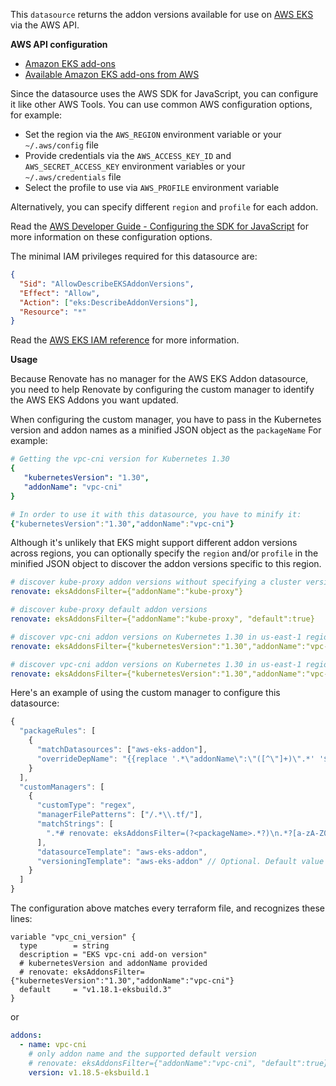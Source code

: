 This `datasource` returns the addon versions available for use on [AWS EKS](https://aws.amazon.com/eks/) via the AWS API.

**AWS API configuration**

- [Amazon EKS add-ons](https://docs.aws.amazon.com/eks/latest/userguide/eks-add-ons.html)
- [Available Amazon EKS add-ons from AWS](https://docs.aws.amazon.com/eks/latest/userguide/workloads-add-ons-available-eks.html)

Since the datasource uses the AWS SDK for JavaScript, you can configure it like other AWS Tools.
You can use common AWS configuration options, for example:

- Set the region via the `AWS_REGION` environment variable or your `~/.aws/config` file
- Provide credentials via the `AWS_ACCESS_KEY_ID` and `AWS_SECRET_ACCESS_KEY` environment variables or your `~/.aws/credentials` file
- Select the profile to use via `AWS_PROFILE` environment variable

Alternatively, you can specify different `region` and `profile` for each addon.

Read the [AWS Developer Guide - Configuring the SDK for JavaScript](https://docs.aws.amazon.com/sdk-for-javascript/v3/developer-guide/configuring-the-jssdk.html) for more information on these configuration options.

The minimal IAM privileges required for this datasource are:

```json
{
  "Sid": "AllowDescribeEKSAddonVersions",
  "Effect": "Allow",
  "Action": ["eks:DescribeAddonVersions"],
  "Resource": "*"
}
```

Read the [AWS EKS IAM reference](https://docs.aws.amazon.com/service-authorization/latest/reference/list_amazonelastickubernetesservice.html) for more information.

**Usage**

Because Renovate has no manager for the AWS EKS Addon datasource, you need to help Renovate by configuring the custom manager to identify the AWS EKS Addons you want updated.

When configuring the custom manager, you have to pass in the Kubernetes version and addon names as a minified JSON object as the `packageName`
For example:

```yaml
# Getting the vpc-cni version for Kubernetes 1.30
{
   "kubernetesVersion": "1.30",
   "addonName": "vpc-cni"
}

# In order to use it with this datasource, you have to minify it:
{"kubernetesVersion":"1.30","addonName":"vpc-cni"}
```

Although it's unlikely that EKS might support different addon versions across regions, you can optionally specify the `region` and/or `profile` in the minified JSON object to discover the addon versions specific to this region.

```yaml
# discover kube-proxy addon versions without specifying a cluster version.
renovate: eksAddonsFilter={"addonName":"kube-proxy"}

# discover kube-proxy default addon versions
renovate: eksAddonsFilter={"addonName":"kube-proxy", "default":true}

# discover vpc-cni addon versions on Kubernetes 1.30 in us-east-1 region using environmental AWS credentials.
renovate: eksAddonsFilter={"kubernetesVersion":"1.30","addonName":"vpc-cni","region":"eu-west-1"}

# discover vpc-cni addon versions on Kubernetes 1.30 in us-east-1 region using AWS credentials from `renovate-east` profile.
renovate: eksAddonsFilter={"kubernetesVersion":"1.30","addonName":"vpc-cni","region":"us-east-1","profile":"renovate-east"}
```

Here's an example of using the custom manager to configure this datasource:

```js
{
  "packageRules": [
    {
      "matchDatasources": ["aws-eks-addon"],
      "overrideDepName": "{{replace '.*\"addonName\":\"([^\"]+)\".*' '$1' depName}}"
    }
  ],
  "customManagers": [
    {
      "customType": "regex",
      "managerFilePatterns": ["/.*\\.tf/"],
      "matchStrings": [
        ".*# renovate: eksAddonsFilter=(?<packageName>.*?)\n.*?[a-zA-Z0-9-_:]*[ ]*?[:|=][ ]*?[\"|']?(?<currentValue>[a-zA-Z0-9-_.]+)[\"|']?.*"
      ],
      "datasourceTemplate": "aws-eks-addon",
      "versioningTemplate": "aws-eks-addon" // Optional. Default value is 'aws-eks-addon'
    }
  ]
}
```

The configuration above matches every terraform file, and recognizes these lines:

```hcl
variable "vpc_cni_version" {
  type        = string
  description = "EKS vpc-cni add-on version"
  # kubernetesVersion and addonName provided
  # renovate: eksAddonsFilter={"kubernetesVersion":"1.30","addonName":"vpc-cni"}
  default     = "v1.18.1-eksbuild.3"
}
```

or

```yml
addons:
  - name: vpc-cni
    # only addon name and the supported default version
    # renovate: eksAddonsFilter={"addonName":"vpc-cni", "default":true}
    version: v1.18.5-eksbuild.1
```
